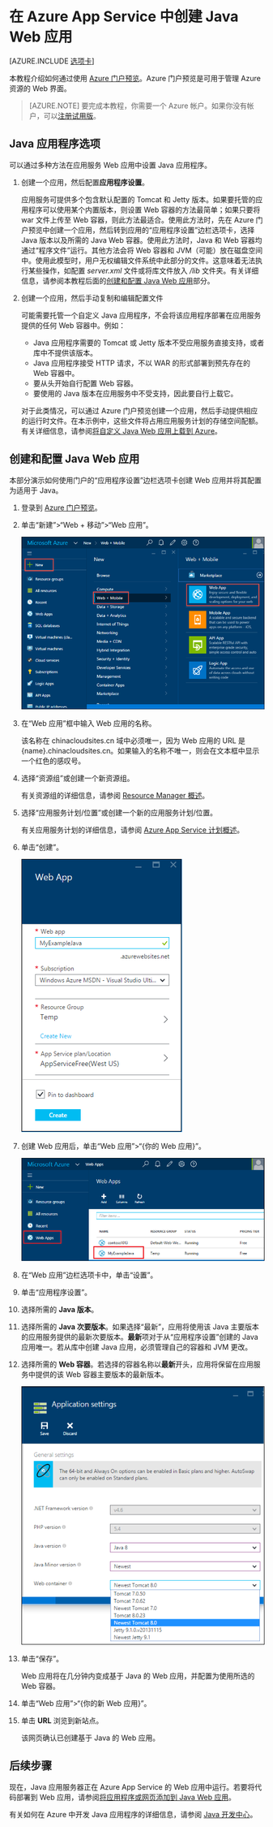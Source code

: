 <properties
    pageTitle="在 Azure App Service 中创建 Java Web 应用 | Azure"
    description="本教程演示如何将 Java Web 应用部署到 Azure App Service。"
    services="app-service\web"
    documentationcenter="java"
    author="rmcmurray"
    manager="erikre"
    editor="" />  

<tags
    ms.assetid="d6e73cc3-8b71-4742-a197-3edeabc6a289"
    ms.service="app-service-web"
    ms.workload="web"
    ms.tgt_pltfrm="na"
    ms.devlang="Java"
    ms.topic="get-started-article"
    ms.date="11/01/2016"
    wacn.date="12/05/2016"
    ms.author="robmcm" />

# 在 Azure App Service 中创建 Java Web 应用
[AZURE.INCLUDE [选项卡](../../includes/app-service-web-get-started-nav-tabs.md)]

本教程介绍如何通过使用 [Azure 门户预览][在 Azure 应用服务中创建 Java Web 应用]。Azure 门户预览是可用于管理 Azure 资源的 Web 界面。

> [AZURE.NOTE]
要完成本教程，你需要一个 Azure 帐户。如果你没有帐户，可以[注册试用版]。
> 
> 

## Java 应用程序选项
可以通过多种方法在应用服务 Web 应用中设置 Java 应用程序。

1. 创建一个应用，然后配置**应用程序设置**。
   
    应用服务可提供多个包含默认配置的 Tomcat 和 Jetty 版本。如果要托管的应用程序可以使用某个内置版本，则设置 Web 容器的方法最简单；如果只要将 war 文件上传至 Web 容器，则此方法最适合。使用此方法时，先在 Azure 门户预览中创建一个应用，然后转到应用的“应用程序设置”边栏选项卡，选择 Java 版本以及所需的 Java Web 容器。使用此方法时，Java 和 Web 容器均通过“程序文件”运行。其他方法会将 Web 容器和 JVM（可能）放在磁盘空间中。使用此模型时，用户无权编辑文件系统中此部分的文件。这意味着无法执行某些操作，如配置 *server.xml* 文件或将库文件放入 */lib* 文件夹。有关详细信息，请参阅本教程后面的[创建和配置 Java Web 应用](#appsettings)部分。
3. 创建一个应用，然后手动复制和编辑配置文件
   
    可能需要托管一个自定义 Java 应用程序，不会将该应用程序部署在应用服务提供的任何 Web 容器中。例如：
   
   * Java 应用程序需要的 Tomcat 或 Jetty 版本不受应用服务直接支持，或者库中不提供该版本。
   * Java 应用程序接受 HTTP 请求，不以 WAR 的形式部署到预先存在的 Web 容器中。
   * 要从头开始自行配置 Web 容器。
   * 要使用的 Java 版本在应用服务中不受支持，因此要自行上载它。
     
    对于此类情况，可以通过 Azure 门户预览创建一个应用，然后手动提供相应的运行时文件。在本示例中，这些文件将占用应用服务计划的存储空间配额。有关详细信息，请参阅[将自定义 Java Web 应用上载到 Azure]。

## <a name="portal" id="appsettings"></a> 创建和配置 Java Web 应用
本部分演示如何使用门户的“应用程序设置”边栏选项卡创建 Web 应用并将其配置为适用于 Java。

1. 登录到 [Azure 门户预览]。
2. 单击“新建”>“Web + 移动”>“Web 应用”。
   
    ![新建 Web 应用][newwebapp]
3. 在“Web 应用”框中输入 Web 应用的名称。
   
    该名称在 chinacloudsites.cn 域中必须唯一，因为 Web 应用的 URL 是 {name}.chinacloudsites.cn。如果输入的名称不唯一，则会在文本框中显示一个红色的感叹号。
4. 选择“资源组”或创建一个新资源组。
   
    有关资源组的详细信息，请参阅 [Resource Manager 概述]。
5. 选择“应用服务计划/位置”或创建一个新的应用服务计划/位置。
   
    有关应用服务计划的详细信息，请参阅 [Azure App Service 计划概述]。
6. 单击“创建”。
   
    ![创建 Web 应用][newwebapp2]
7. 创建 Web 应用后，单击“Web 应用”>“{你的 Web 应用}”。
   
    ![选择 Web 应用][selectwebapp]
8. 在“Web 应用”边栏选项卡中，单击“设置”。
9. 单击“应用程序设置”。
10. 选择所需的 **Java 版本**。
11. 选择所需的 **Java 次要版本**。如果选择“最新”，应用将使用该 Java 主要版本的应用服务提供的最新次要版本。**最新**项对于从“应用程序设置”创建的 Java 应用唯一。若从库中创建 Java 应用，必须管理自己的容器和 JVM 更改。
12. 选择所需的 **Web 容器**。若选择的容器名称以**最新**开头，应用将保留在应用服务中提供的该 Web 容器主要版本的最新版本。
    
    ![Web 容器版本][versions]
13. 单击“保存”。
    
    Web 应用将在几分钟内变成基于 Java 的 Web 应用，并配置为使用所选的 Web 容器。
14. 单击“Web 应用”>“{你的新 Web 应用}”。
15. 单击 **URL** 浏览到新站点。
    
    该网页确认已创建基于 Java 的 Web 应用。

## 后续步骤
现在，Java 应用服务器正在 Azure App Service 的 Web 应用中运行。若要将代码部署到 Web 应用，请参阅[将应用程序或网页添加到 Java Web 应用]。

有关如何在 Azure 中开发 Java 应用程序的详细信息，请参阅 [Java 开发中心]。

<!-- URL List -->

[将应用程序或网页添加到 Java Web 应用]: /documentation/articles/web-sites-java-add-app/
[Azure App Service 计划概述]: /documentation/articles/azure-web-sites-web-hosting-plans-in-depth-overview/
[Azure 门户预览]: https://portal.azure.cn/
[注册试用版]: /pricing/1rmb-trial/
[在 Azure 应用服务中创建 Java Web 应用]: /documentation/articles/app-service-changes-existing-services/
[Java 开发中心]: /develop/java/
[Resource Manager 概述]: /documentation/articles/resource-group-overview/
[将自定义 Java Web 应用上载到 Azure]: /documentation/articles/web-sites-java-custom-upload/

<!-- IMG List -->

[newwebapp]: ./media/web-sites-java-get-started/newwebapp.png
[newwebapp2]: ./media/web-sites-java-get-started/newwebapp2.png
[selectwebapp]: ./media/web-sites-java-get-started/selectwebapp.png
[versions]: ./media/web-sites-java-get-started/versions.png
[newmarketplace]: ./media/web-sites-java-get-started/newmarketplace.png
[webmobilejetty]: ./media/web-sites-java-get-started/webmobilejetty.png
[jettyblade]: ./media/web-sites-java-get-started/jettyblade.png
[jettyportalcreate2]: ./media/web-sites-java-get-started/jettyportalcreate2.png
[jettyurl]: ./media/web-sites-java-get-started/jettyurl.png
[tomcat]: ./media/web-sites-java-get-started/tomcat.png
[jetty]: ./media/web-sites-java-get-started/jetty.png

<!---HONumber=Mooncake_1128_2016-->
